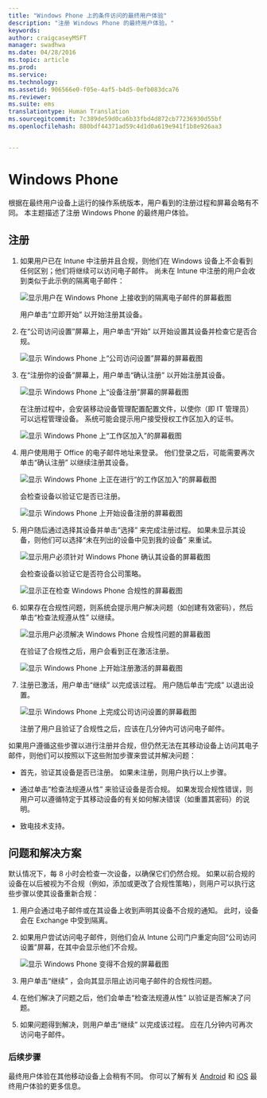 ```yaml
---
title: "Windows Phone 上的条件访问的最终用户体验"
description: "注册 Windows Phone 的最终用户体验。"
keywords: 
author: craigcaseyMSFT
manager: swadhwa
ms.date: 04/28/2016
ms.topic: article
ms.prod: 
ms.service: 
ms.technology: 
ms.assetid: 906566e0-f05e-4af5-b4d5-0efb083dca76
ms.reviewer: 
ms.suite: ems
translationtype: Human Translation
ms.sourcegitcommit: 7c389de59d0ca6b33fbd4d872cb77236930d55bf
ms.openlocfilehash: 880bdf44371ad59c4d1d0a619e941f1b8e926aa3


---
```


# Windows Phone

根据在最终用户设备上运行的操作系统版本，用户看到的注册过程和屏幕会略有不同。  本主题描述了注册 Windows Phone 的最终用户体验。

## 注册

1.  如果用户已在 Intune 中注册并且合规，则他们在 Windows 设备上不会看到任何区别；他们将继续可以访问电子邮件。 尚未在 Intune 中注册的用户会收到类似于此示例的隔离电子邮件：

    ![显示用户在 Windows Phone 上接收到的隔离电子邮件的屏幕截图](./media/ProtectEmail/EUX-Windows-quarantineEmail.png)

    用户单击“立即开始”  以开始注册其设备。

2.  在“公司访问设置”屏幕上，用户单击“开始”  以开始设置其设备并检查它是否合规。

    ![显示 Windows Phone 上“公司访问设置”屏幕的屏幕截图](./media/ProtectEmail/EUX-Windows1-company-Access-Setup.png)

3.  在“注册你的设备”屏幕上，用户单击“确认注册”  以开始注册其设备。

    ![显示 Windows Phone 上“设备注册”屏幕的屏幕截图](./media/ProtectEmail/EUX-Windows3-enroll-Device.png)

    在注册过程中，会安装移动设备管理配置配置文件，以使你（即 IT 管理员）可以远程管理设备。 系统可能会提示用户接受授权工作区加入的证书。

    ![显示 Windows Phone 上“工作区加入”的屏幕截图](./media/ProtectEmail/EUX-Windows4-workplaceJoin1.png)

4.  用户使用用于 Office 的电子邮件地址来登录。 他们登录之后，可能需要再次单击“确认注册”  以继续注册其设备。

    ![显示 Windows Phone 上正在进行“的工作区加入”的屏幕截图](./media/ProtectEmail/EUX-Windows5-workplaceJoin2.png)

    会检查设备以验证它是否已注册。

    ![显示 Windows Phone 上开始设备注册的屏幕截图](./media/ProtectEmail/EUX-Windows6-checking-Enrollment.png)

5.  用户随后通过选择其设备并单击“选择” 来完成注册过程。 如果未显示其设备，则他们可以选择“未在列出的设备中见到我的设备”  来重试。

    ![显示用户必须针对 Windows Phone 确认其设备的屏幕截图](./media/ProtectEmail/EUX-Windows7-confirm-Device.png)

    会检查设备以验证它是否符合公司策略。

    ![显示正在检查 Windows Phone 合规性的屏幕截图](./media/ProtectEmail/EUX-Windows9-checking-Compliance.png)

6.  如果存在合规性问题，则系统会提示用户解决问题（如创建有效密码），然后单击“检查法规遵从性”  以继续。

    ![显示用户必须解决 Windows Phone 合规性问题的屏幕截图](./media/ProtectEmail/EUX-Windows13-resolve-Compliance.png)

    在验证了合规性之后，用户会看到正在激活注册。

    ![显示 Windows Phone 上开始注册激活的屏幕截图](./media/ProtectEmail/EUX-Windows10-activating-Enrollment.png)

7.  注册已激活，用户单击“继续”  以完成该过程。 用户随后单击“完成”  以退出设置。

    ![显示 Windows Phone 上完成公司访问设置的屏幕截图](./media/ProtectEmail/EUX-Windows11-COMPLETE.png)

    注册了用户且验证了合规性之后，应该在几分钟内可访问电子邮件。

如果用户遵循这些步骤以进行注册并合规，但仍然无法在其移动设备上访问其电子邮件，则他们可以按照以下这些附加步骤来尝试并解决问题：

-   首先，验证其设备是否已注册。 如果未注册，则用户执行以上步骤。

-   通过单击“检查法规遵从性” 来验证设备是否合规。 如果发现合规性错误，则用户可以遵循特定于其移动设备的有关如何解决错误（如重置其密码）的说明。

-   致电技术支持。

## 问题和解决方案
默认情况下，每 8 小时会检查一次设备，以确保它们仍然合规。 如果以前合规的设备在以后被视为不合规（例如，添加或更改了合规性策略），则用户可以执行这些步骤以使其设备重新合规：

1.  用户会通过电子邮件或在其设备上收到声明其设备不合规的通知。 此时，设备会在 Exchange 中受到隔离。

2.  如果用户尝试访问电子邮件，则他们会从 Intune 公司门户重定向回“公司访问设置”屏幕，在其中会显示他们不合规。

    ![显示 Windows Phone 变得不合规的屏幕截图](./media/ProtectEmail/EUX-Windows14-OutOfCompliance.png)

3.  用户单击“继续”  ，会向其显示阻止访问电子邮件的合规性问题。

4.  在他们解决了问题之后，他们会单击“检查法规遵从性”  以验证是否解决了问题。

5.  如果问题得到解决，则用户单击“继续”  以完成该过程。 应在几分钟内可再次访问电子邮件。

### 后续步骤
最终用户体验在其他移动设备上会稍有不同。 你可以了解有关 [Android](end-user-experience-conditional-access-android.md) 和 [iOS](end-user-experience-conditional-access-ios.md) 最终用户体验的更多信息。



<!--HONumber=Jul16_HO3-->


